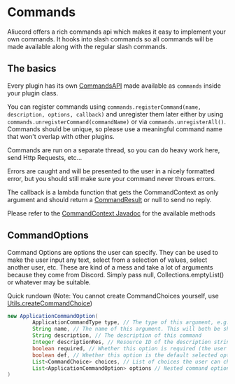 # Commands

Aliucord offers a rich commands api which makes it easy to implement your own commands. It hooks into slash commands so all commands will be
made available along with the regular slash commands.

## The basics

Every plugin has its own [CommandsAPI](https://aliucord.github.io/dokka/html/-aliucord/com.aliucord.api/-commands-a-p-i) 
made available as `commands` inside your plugin class.

You can register commands using `commands.registerCommand(name, description, options, callback)` and unregister 
them later either by using `commands.unregisterCommand(commandName)` or via `commands.unregisterAll()`. 
Commands should be unique, so please use a meaningful command name that won't overlap with other plugins.

Commands are run on a separate thread, so you can do heavy work here, send Http Requests, etc...

Errors are caught and will be presented to the user in a nicely formatted error, but you should still make sure your command never throws errors.

The callback is a lambda function that gets the CommandContext as only argument and should return a 
[CommandResult](https://aliucord.github.io/dokka/html/-aliucord/com.aliucord.api/-commands-a-p-i/-command-result) or null to send no reply.

Please refer to the [CommandContext Javadoc](https://aliucord.github.io/dokka/html/-aliucord/com.aliucord.entities/-command-context) 
for the available methods

## CommandOptions

Command Options are options the user can specify. They can be used to make the user input any text, select from a selection of values, select another user, etc.
These are kind of a mess and take a lot of arguments because they come from Discord.
Simply pass null, Collections.emptyList() or whatever may be suitable.

Quick rundown (Note: You cannot create CommandChoices yourself, use [Utils.createCommandChoice](https://aliucord.github.io/dokka/html/-aliucord/com.aliucord/-utils/create-command-choice.html))
```java
new ApplicationCommandOption(
        ApplicationCommandType type, // The type of this argument, e.g. String, User or SubCommand
        String name, // The name of this argument. This will both be shown to the user and be the key of this argument in the callback
        String description, // The description of this command
        Integer descriptionRes, // Resource ID of the description string. If discord has a string you find suitable, use this to have the description be localized, otherwise pass null
        boolean required, // Whether this option is required (the user MUST fill it out)
        boolean def, // Whether this option is the default selected option ( I think ?? )
        List<CommandChoice> choices, // List of choices the user can choose from
        List<ApplicationCommandOption> options // Nested command options, only applicable for SubCommands
)
```
